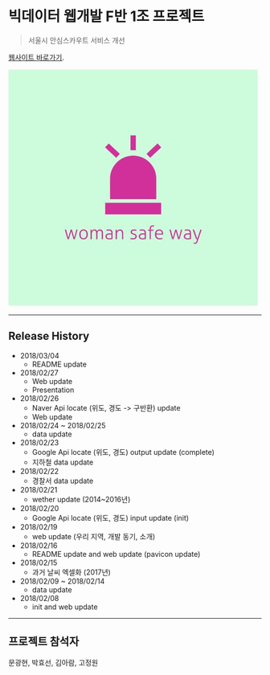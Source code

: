 # 빅데이터 웹개발 F반 1조 프로젝트

> 서울시 안심스카우트 서비스 개선

[웹사이트 바로가기](https://bigweb.azurewebsites.net/).

![](images/logo.JPG)

<hr/>

## Release History
* 2018/03/04
    * README update
* 2018/02/27
    * Web update
    * Presentation
* 2018/02/26
    * Naver Api locate (위도, 경도 -> 구반환) update
    * Web update
* 2018/02/24 ~ 2018/02/25
    * data update
* 2018/02/23
    * Google Api locate (위도, 경도) output update (complete)
    * 지하철 data update
* 2018/02/22
    * 경찰서 data update
* 2018/02/21
    * wether update (2014~2016년)
* 2018/02/20
    * Google Api locate (위도, 경도) input update (init)
* 2018/02/19
    * web update (우리 지역, 개발 동기, 소개)
* 2018/02/16
    * README update and web update (pavicon update)
* 2018/02/15
    * 과거 날씨 엑셀화 (2017년)
* 2018/02/09 ~ 2018/02/14
    * data update
* 2018/02/08
    * init and web update

<hr/>

## 프로젝트 참석자

문광현, 박효선, 김아람, 고정원

